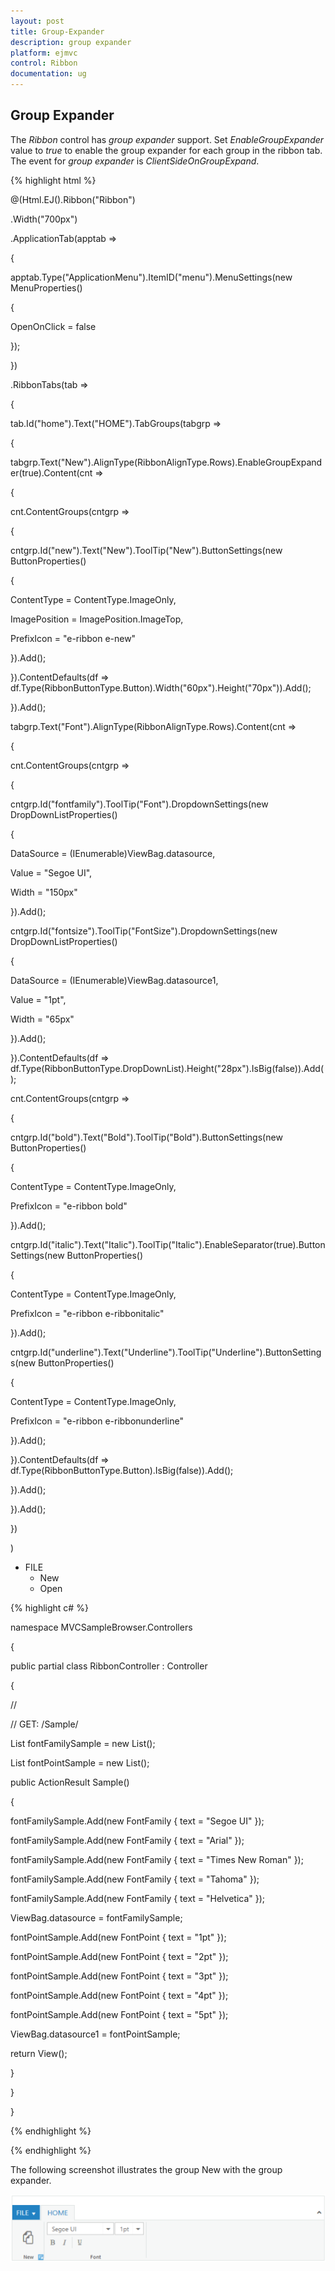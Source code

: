 ```yaml
---
layout: post
title: Group-Expander
description: group expander
platform: ejmvc
control: Ribbon
documentation: ug
---
```


## Group Expander

The _Ribbon_ control has _group expander_ support. Set _EnableGroupExpander_ value to _true_ to enable the group expander for each group in the ribbon tab. The event for _group expander_ is _ClientSideOnGroupExpand_.

{% highlight html %}

@(Html.EJ().Ribbon("Ribbon")

.Width("700px")

.ApplicationTab(apptab =>

{

apptab.Type("ApplicationMenu").ItemID("menu").MenuSettings(new MenuProperties()

{

OpenOnClick = false

});

})

.RibbonTabs(tab =>

{

tab.Id("home").Text("HOME").TabGroups(tabgrp =>

{

tabgrp.Text("New").AlignType(RibbonAlignType.Rows).EnableGroupExpander(true).Content(cnt =>

{

cnt.ContentGroups(cntgrp =>

{

cntgrp.Id("new").Text("New").ToolTip("New").ButtonSettings(new ButtonProperties()

{



ContentType = ContentType.ImageOnly,

ImagePosition = ImagePosition.ImageTop,

PrefixIcon = "e-ribbon e-new"

}).Add();

}).ContentDefaults(df => df.Type(RibbonButtonType.Button).Width("60px").Height("70px")).Add();

}).Add();

tabgrp.Text("Font").AlignType(RibbonAlignType.Rows).Content(cnt =>

{

cnt.ContentGroups(cntgrp =>

{

cntgrp.Id("fontfamily").ToolTip("Font").DropdownSettings(new DropDownListProperties()

{

DataSource = (IEnumerable<FontFamily>)ViewBag.datasource,

Value = "Segoe UI",

Width = "150px"

}).Add();

cntgrp.Id("fontsize").ToolTip("FontSize").DropdownSettings(new DropDownListProperties()

{

DataSource = (IEnumerable<FontPoint>)ViewBag.datasource1,

Value = "1pt",

Width = "65px"

}).Add();

}).ContentDefaults(df => df.Type(RibbonButtonType.DropDownList).Height("28px").IsBig(false)).Add();

cnt.ContentGroups(cntgrp =>

{

cntgrp.Id("bold").Text("Bold").ToolTip("Bold").ButtonSettings(new ButtonProperties()

{

ContentType = ContentType.ImageOnly,

PrefixIcon = "e-ribbon bold"

}).Add();

cntgrp.Id("italic").Text("Italic").ToolTip("Italic").EnableSeparator(true).ButtonSettings(new ButtonProperties()

{

ContentType = ContentType.ImageOnly,

PrefixIcon = "e-ribbon e-ribbonitalic"

}).Add();

cntgrp.Id("underline").Text("Underline").ToolTip("Underline").ButtonSettings(new ButtonProperties()

{

ContentType = ContentType.ImageOnly,

PrefixIcon = "e-ribbon e-ribbonunderline"

}).Add();

}).ContentDefaults(df => df.Type(RibbonButtonType.Button).IsBig(false)).Add();

}).Add();

}).Add();

})

)



<ul id="menu">

<li><a>FILE</a>

<ul>

<li><a>New</a></li>

<li><a>Open</a></li>

</ul>

</li>

</ul>



<style type="text/css">

.e-ribbon .e-new:before {

content: "\e646";

font-size: 36px;

position: relative;

left: -12px;

top: -4px;

}



.e-ribbon .e-ribbonitalic:before {

content: "\e635";

}



.e-ribbon .bold:before {

content: "\e636";

}



.e-ribbon .e-ribbonunderline:before {

content: "\e634";

}

</style>



{% highlight c# %}

namespace MVCSampleBrowser.Controllers

{

public partial class RibbonController : Controller

{

//

// GET: /Sample/

List<FontFamily> fontFamilySample = new List<FontFamily>();

List<FontPoint> fontPointSample = new List<FontPoint>();

public ActionResult Sample()

{

fontFamilySample.Add(new FontFamily { text = "Segoe UI" });

fontFamilySample.Add(new FontFamily { text = "Arial" });

fontFamilySample.Add(new FontFamily { text = "Times New Roman" });

fontFamilySample.Add(new FontFamily { text = "Tahoma" });

fontFamilySample.Add(new FontFamily { text = "Helvetica" });

ViewBag.datasource = fontFamilySample;

fontPointSample.Add(new FontPoint { text = "1pt" });

fontPointSample.Add(new FontPoint { text = "2pt" });

fontPointSample.Add(new FontPoint { text = "3pt" });

fontPointSample.Add(new FontPoint { text = "4pt" });

fontPointSample.Add(new FontPoint { text = "5pt" });

ViewBag.datasource1 = fontPointSample;

return View();

}



}

}

{% endhighlight %}

{% endhighlight %}





The following screenshot illustrates the group New with the group expander.

![](Group-Expander_images/Group-Expander_img1.png)



